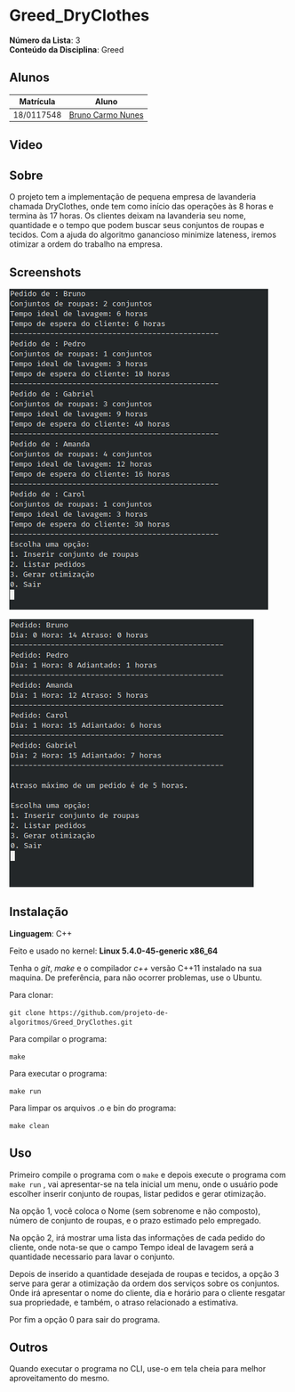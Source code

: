 
# Greed_DryClothes

**Número da Lista**: 3<br>
**Conteúdo da Disciplina**: Greed<br>

## Alunos
|Matrícula | Aluno |
| -- | -- |
| 18/0117548  |  [Bruno Carmo Nunes](https://github.com/brunocmo) |

## Video



## Sobre

O projeto tem a implementação de pequena empresa de lavanderia chamada DryClothes, onde tem como início das operações às 8 horas e termina às 17 horas. Os clientes deixam na lavanderia seu nome, quantidade e o tempo que podem buscar seus conjuntos de roupas e tecidos. Com a ajuda do algoritmo ganancioso minimize lateness, iremos otimizar a ordem do trabalho na empresa.

## Screenshots

![mapaLista](doc/greed1.png)

![mapaOtimização](doc/greed2.png)

## Instalação
**Linguagem**: C++<br>

Feito e usado no kernel: **Linux 5.4.0-45-generic x86_64**

Tenha o *git*, *make* e o compilador *c++* versão C++11 instalado na sua maquina.
De preferência, para não ocorrer problemas, use o Ubuntu.

Para clonar:

`git clone https://github.com/projeto-de-algoritmos/Greed_DryClothes.git`

Para compilar o programa:

`make`

Para executar o programa:

`make run`

Para limpar os arquivos .o e bin do programa:

`make clean`

## Uso
Primeiro compile o programa com o `make` e depois execute o programa com `make run` , vai apresentar-se na tela inicial um menu, onde o usuário pode escolher inserir conjunto de roupas, listar pedidos e gerar otimização.

Na opção 1, você coloca o Nome (sem sobrenome e não composto), número de conjunto de roupas, e o prazo estimado pelo empregado.

Na opção 2, irá mostrar uma lista das informações de cada pedido do cliente, onde nota-se que o campo Tempo ideal de lavagem será a quantidade necessario para lavar o conjunto.

Depois de inserido a quantidade desejada de roupas e tecidos, a opção 3 serve para gerar a otimização da ordem dos serviços sobre os conjuntos. Onde irá apresentar o nome do cliente, dia e horário para o cliente resgatar sua propriedade, e também, o atraso relacionado a estimativa.

Por fim a opção 0 para sair do programa.

## Outros
Quando executar o programa no CLI, use-o em tela cheia para melhor aproveitamento do mesmo.
